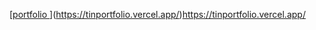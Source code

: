 [[portfolio
](https://tinportfolio.vercel.app/)](https://tinportfolio.vercel.app/)https://tinportfolio.vercel.app/

